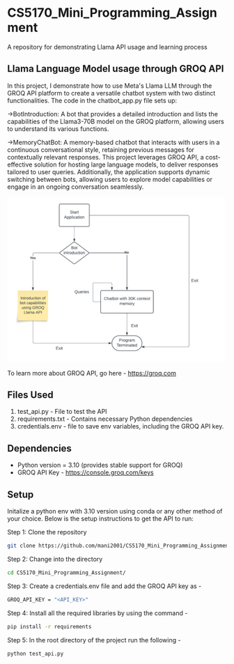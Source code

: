 # CS5170_Mini_Programming_Assignment
A repository for demonstrating Llama API usage and learning process

## Llama Language Model usage through GROQ API

In this project, I demonstrate how to use Meta's Llama LLM through the GROQ API platform to create a versatile chatbot system with two distinct functionalities. The code in the chatbot_app.py file sets up:

->BotIntroduction: A bot that provides a detailed introduction and lists the capabilities of the Llama3-70B model on the GROQ platform, allowing users to understand its various functions.

->MemoryChatBot: A memory-based chatbot that interacts with users in a continuous conversational style, retaining previous messages for contextually relevant responses.
This project leverages GROQ API, a cost-effective solution for hosting large language models, to deliver responses tailored to user queries. Additionally, the application supports dynamic switching between bots, allowing users to explore model capabilities or engage in an ongoing conversation seamlessly.

<img src="image.png" alt="Chatbot Workflow" width="500">

To learn more about GROQ API, go here - https://groq.com

## Files Used

1) test_api.py - File to test the API
2) requirements.txt - Contains necessary Python dependencies
3) credentials.env - file to save env variables, including the GROQ API key.

## Dependencies 

 - Python version = 3.10 (provides stable support for GROQ)
 - GROQ API Key - https://console.groq.com/keys

## Setup

Initalize a python env with 3.10 version using conda or any other method of your choice. Below is the setup instructions to get the API to run:

Step 1: Clone the repository
```bash
git clone https://github.com/mani2001/CS5170_Mini_Programming_Assignment.git
```

Step 2: Change into the directory
```bash
cd CS5170_Mini_Programming_Assignment/
```

Step 3: Create a credentials.env file and add the GROQ API key as - 
```bash
GROQ_API_KEY = "<API_KEY>"
```

Step 4: Install all the required libraries by using the command - 
```bash
pip install -r requirements
```

Step 5: In the root directory of the project run the following -
```bash
python test_api.py
```

